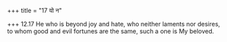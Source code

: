 +++
title = "17 यो न"

+++
12.17 He who is beyond joy and hate, who neither laments nor desires, to
whom good and evil fortunes are the same, such a one is My beloved.
